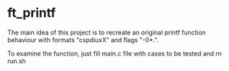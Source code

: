 # ft_printf
The main idea of this project is to recreate an original printf function behaviour with formats "cspdiuxX" and flags "-0*.".

To examine the function, just fill main.c file with cases to be tested and rn run.sh

